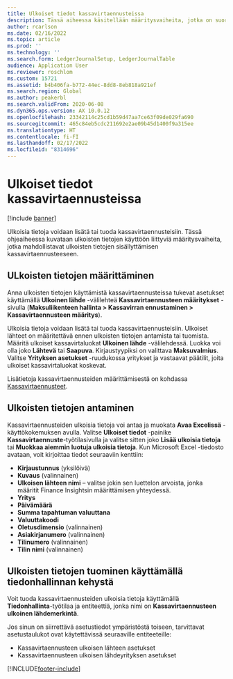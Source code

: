 ```yaml
---
title: Ulkoiset tiedot kassavirtaennusteissa
description: Tässä aiheessa käsitellään määritysvaiheita, jotka on suoritettava, jotta ulkoiset tiedot voidaan syöttää tai tuoda kassavirtaennusteisiin.
author: rcarlson
ms.date: 02/16/2022
ms.topic: article
ms.prod: ''
ms.technology: ''
ms.search.form: LedgerJournalSetup, LedgerJournalTable
audience: Application User
ms.reviewer: roschlom
ms.custom: 15721
ms.assetid: b4b406fa-b772-44ec-8dd8-8eb818a921ef
ms.search.region: Global
ms.author: peakerbl
ms.search.validFrom: 2020-06-08
ms.dyn365.ops.version: AX 10.0.12
ms.openlocfilehash: 23342114c25cd1b59d47aa7ce63f09de029fa690
ms.sourcegitcommit: 465c84eb5cdc211692e2ae09b45d1400f9a315ee
ms.translationtype: HT
ms.contentlocale: fi-FI
ms.lasthandoff: 02/17/2022
ms.locfileid: "8314696"
---
```

# <a name="external-data-in-cash-flow-forecasts"></a>Ulkoiset tiedot kassavirtaennusteissa

[!include [banner](../includes/banner.md)]

Ulkoisia tietoja voidaan lisätä tai tuoda kassavirtaennusteisiin. Tässä ohjeaiheessa kuvataan ulkoisten tietojen käyttöön liittyviä määritysvaiheita, jotka mahdollistavat ulkoisten tietojen sisällyttämisen kassavirtaennusteeseen.

## <a name="external-data-setup"></a>ULkoisten tietojen määrittäminen

Anna ulkoisten tietojen käyttämistä kassavirtaennusteissa tukevat asetukset käyttämällä **Ulkoinen lähde** -välilehteä **Kassavirtaennusteen määritykset** -sivulla (**Maksuliikenteen hallinta \> Kassavirran ennustaminen \> Kassavirtaennusteen määritys**).

Ulkoisia tietoja voidaan lisätä tai tuoda kassavirtaennusteisiin. Ulkoiset lähteet on määritettävä ennen ulkoisten tietojen antamista tai tuomista. Määritä ulkoiset kassavirtaluokat **Ulkoinen lähde** -välilehdessä. Luokka voi olla joko **Lähtevä** tai **Saapuva**. Kirjaustyypiksi on valittava **Maksuvalmius**. Valitse **Yrityksen asetukset** -ruudukossa yritykset ja vastaavat päätilit, joita ulkoiset kassavirtaluokat koskevat.

Lisätietoja kassavirtaennusteiden määrittämisestä on kohdassa [Kassavirtaennusteet](../cash-bank-management/cash-flow-forecasting.md).

## <a name="enter-external-data"></a>Ulkoisten tietojen antaminen

Kassavirtaennusteiden ulkoisia tietoja voi antaa ja muokata **Avaa Excelissä** -käyttökokemuksen avulla. Valitse **Ulkoiset tiedot** -painike **Kassavirtaennuste**-työtilasivulla ja valitse sitten joko **Lisää ulkoisia tietoja** tai **Muokkaa aiemmin luotuja ulkoisia tietoja**. Kun Microsoft Excel -tiedosto avataan, voit kirjoittaa tiedot seuraaviin kenttiin:

- **Kirjaustunnus** (yksilöivä)
- **Kuvaus** (valinnainen)
- **Ulkoisen lähteen nimi** – valitse jokin sen luettelon arvoista, jonka määritit Finance Insightsin määrittämisen yhteydessä.
- **Yritys**
- **Päivämäärä**
- **Summa tapahtuman valuuttana**
- **Valuuttakoodi**
- **Oletusdimensio** (valinnainen)
- **Asiakirjanumero** (valinnainen)
- **Tilinumero** (valinnainen)
- **Tilin nimi** (valinnainen)

## <a name="importing-external-data-by-using-the-data-management-framework"></a>Ulkoisten tietojen tuominen käyttämällä tiedonhallinnan kehystä

Voit tuoda kassavirtaennusteiden ulkoisia tietoja käyttämällä **Tiedonhallinta**-työtilaa ja entiteettiä, jonka nimi on **Kassavirtaennusteen ulkoinen lähdemerkintä**.

Jos sinun on siirrettävä asetustiedot ympäristöstä toiseen, tarvittavat asetustaulukot ovat käytettävissä seuraaville entiteeteille:

- Kassavirtaennusteen ulkoisen lähteen asetukset
- Kassavirtaennusteen ulkoisen lähdeyrityksen asetukset

[!INCLUDE[footer-include](../../includes/footer-banner.md)]
